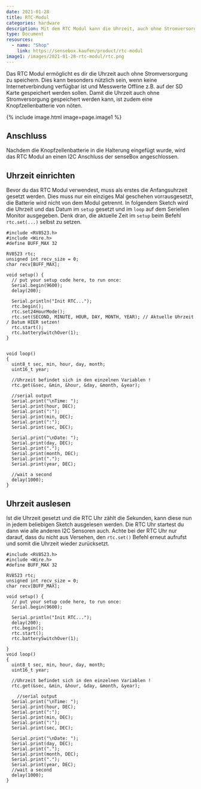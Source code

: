 ```yaml
---
date: 2021-01-28
title: RTC-Modul
categories: hardware
description: Mit dem RTC Modul kann die Uhrzeit, auch ohne Stromversorgung, gespeichert werden.
type: Document
resources:
  - name: "Shop"
    link: https://sensebox.kaufen/product/rtc-modul
image1: /images/2021-01-28-rtc-modul/rtc.png
---
```

Das RTC Modul ermöglicht es dir die Uhrzeit auch ohne Stromversorgung zu speichern. Dies kann besonders nützlich sein, wenn keine Internetverbindung verfügbar ist und Messwerte Offline z.B. auf der SD Karte gespeichert werden sollen. Damit die Uhrzeit auch ohne Stromversorgung gespeichert werden kann, ist zudem eine Knopfzellenbatterie von nöten. 





{% include image.html image=page.image1 %}


## Anschluss

Nachdem die Knopfzellenbatterie in die Halterung eingefügt wurde, wird das RTC Modul an einen I2C Anschluss der senseBox angeschlossen. 


## Uhrzeit einrichten

Bevor du das RTC Modul verwendest, muss als erstes die Anfangsuhrzeit gesetzt werden. Dies muss nur ein einziges Mal geschehen vorrausgesetzt, die Batterie wird nicht von dem Modul getrennt. In folgendem Sketch wird die Uhrzeit und das Datum im `setup` gesetzt und im `loop` auf dem Seriellen Monitor ausgegeben. 
Denk dran, die aktuelle Zeit im `setup` beim Befehl `rtc.set(...)` selbst zu setzen. 

```arduino
#include <RV8523.h>
#include <Wire.h>
#define BUFF_MAX 32

RV8523 rtc;
unsigned int recv_size = 0;
char recv[BUFF_MAX];

void setup() {
  // put your setup code here, to run once:
  Serial.begin(9600);
  delay(200);
 
  Serial.println("Init RTC...");
  rtc.begin();
  rtc.set24HourMode(); 
  rtc.set(SECOND, MINUTE, HOUR, DAY, MONTH, YEAR); // Aktuelle Uhrzeit / Datum HIER setzen!
  rtc.start();
  rtc.batterySwitchOver(1);
}


void loop()
{
  uint8_t sec, min, hour, day, month;
  uint16_t year;

  //Uhrzeit befindet sich in den einzelnen Variablen !
  rtc.get(&sec, &min, &hour, &day, &month, &year);

  //serial output
  Serial.print("\nTime: ");
  Serial.print(hour, DEC);
  Serial.print(":");
  Serial.print(min, DEC);
  Serial.print(":");
  Serial.print(sec, DEC);

  Serial.print("\nDate: ");
  Serial.print(day, DEC);
  Serial.print(".");
  Serial.print(month, DEC);
  Serial.print(".");
  Serial.print(year, DEC);

  //wait a second
  delay(1000);
}
```

## Uhrzeit auslesen

Ist die Uhrzeit gesetzt und die RTC Uhr zählt die Sekunden, kann diese nun in jedem beliebigen Sketch ausgelesen werden. Die RTC Uhr startest du dann wie alle anderen I2C Sensoren auch. Achte bei der RTC Uhr nur darauf, dass du nicht aus Versehen, den `rtc.set()` Befehl erneut aufrufst und somit die Uhrzeit wieder zurücksetzt. 

```arduino
#include <RV8523.h>
#include <Wire.h>
#define BUFF_MAX 32

RV8523 rtc;
unsigned int recv_size = 0;
char recv[BUFF_MAX];

void setup() {
  // put your setup code here, to run once:
  Serial.begin(9600);

  Serial.println("Init RTC...");
  delay(200);
  rtc.begin();
  rtc.start();
  rtc.batterySwitchOver(1);

}
void loop()
{
  uint8_t sec, min, hour, day, month;
  uint16_t year;

  //Uhrzeit befindet sich in den einzelnen Variablen !
  rtc.get(&sec, &min, &hour, &day, &month, &year);

    //serial output
  Serial.print("\nTime: ");
  Serial.print(hour, DEC);
  Serial.print(":");
  Serial.print(min, DEC);
  Serial.print(":");
  Serial.print(sec, DEC);

  Serial.print("\nDate: ");
  Serial.print(day, DEC);
  Serial.print(".");
  Serial.print(month, DEC);
  Serial.print(".");
  Serial.print(year, DEC);
  //wait a second
  delay(1000);
}
```



